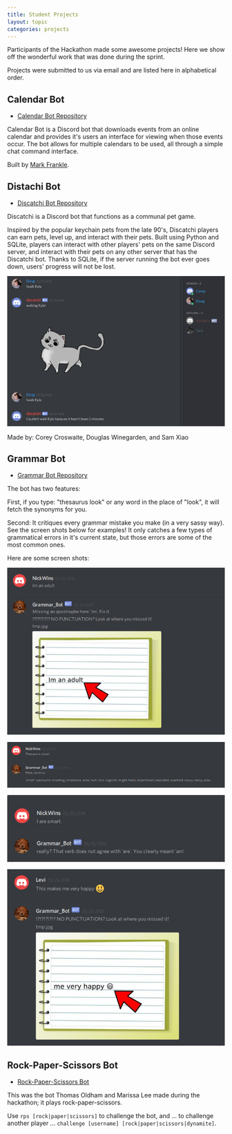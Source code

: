 ```yaml
---
title: Student Projects
layout: topic
categories: projects
---
```


Participants of the Hackathon made some awesome projects! Here we show off
the wonderful work that was done during the sprint. 

Projects were submitted to us via email and are listed here in alphabetical order.

## Calendar Bot

- [Calendar Bot Repository][calendar-bot]

Calendar Bot is a Discord bot that downloads events from an online calendar
and provides it's users an interface for viewing when those events occur.
The bot allows for multiple calendars to be used, all through
a simple chat command interface.

Built by [Mark Frankle](https://github.com/MarkFrankle).

## Distachi Bot

 - [Discatchi Bot Repository][discatchi-bot]

Discatchi is a Discord bot that functions as a communal pet game. 

Inspired by the popular keychain pets
from the late 90's, Discatchi players can earn pets, level up, and interact with their pets. Built using Python
and SQLite, players can interact with other players' pets on the same Discord server, and interact with their
pets on any other server that has the Discatchi bot. Thanks to SQLite, if the server running the bot ever
goes down, users' progress will not be lost.

![Discatchi][img-discatchi]

Made by: Corey Croswaite, Douglas Winegarden, and Sam Xiao

## Grammar Bot

 - [Grammar Bot Repository][grammar-bot]

The bot has two features:

First, if you type: "thesaurus look" or any word in the place of "look", it will fetch the synonyms for you.

Second: It critiques every grammar mistake you make (in a very sassy way). See the screen shots below
for examples! It only catches a few types of grammatical errors in it's current state, but those errors are
some of the most common ones.

Here are some screen shots:

![Grammer-shot-1][img-grammar-1]

![Grammer-shot-2][img-grammar-2]

![Grammer-shot-3][img-grammar-3]

![Grammer-shot-4][img-grammar-4]

## Rock-Paper-Scissors Bot

 - [Rock-Paper-Scissors Bot][rps-bot]

This was the bot Thomas Oldham and Marissa Lee made during the hackathon; it plays rock-paper-scissors. 

Use `rps [rock|paper|scissors]` to challenge the bot, and ... to challenge
another player ... `challenge [username] [rock|paper|scissors|dynamite]`.


[img-discatchi]: /source/Discatchi.png

[img-grammar-1]: /source/grammar-1.png
[img-grammar-2]: /source/grammar-2.png
[img-grammar-3]: /source/grammar-3.png
[img-grammar-4]: /source/grammar-4.png

[discatchi-bot]: https://github.com/DougWinegarden/Discord-Python-Example.git
[grammar-bot]: https://github.com/LinuxKid21/Discord-Grammar-Nazi
[rps-bot]: https://github.com/ScienceGal8/Discord-Python-Example/tree/RPSBot
[calendar-bot]: https://github.com/MarkFrankle/Discord-Calendar-Bot
